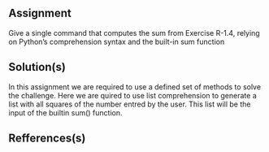 ## Assignment
Give a single command that computes the sum from Exercise R-1.4, relying on Python’s comprehension syntax and the built-in sum function

## Solution(s)
In this assignment we are required to use a defined set of methods to solve the challenge.
Here we are quired to use list comprehension to generate a list with all squares of the number entred by the user. This list will be the input of the builtin sum() function.

## Refferences(s)
